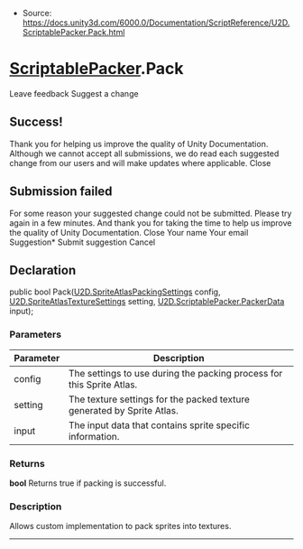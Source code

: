 * Source: https://docs.unity3d.com/6000.0/Documentation/ScriptReference/U2D.ScriptablePacker.Pack.html

#  [ScriptablePacker](https://docs.unity3d.com/6000.0/Documentation/ScriptReference/U2D.ScriptablePacker.html).Pack
Leave feedback
Suggest a change
## Success!
Thank you for helping us improve the quality of Unity Documentation. Although we cannot accept all submissions, we do read each suggested change from our users and will make updates where applicable.
Close
## Submission failed
For some reason your suggested change could not be submitted. Please <a>try again</a> in a few minutes. And thank you for taking the time to help us improve the quality of Unity Documentation.
Close
Your name Your email Suggestion* Submit suggestion
Cancel
## Declaration
public bool Pack([U2D.SpriteAtlasPackingSettings](https://docs.unity3d.com/6000.0/Documentation/ScriptReference/U2D.SpriteAtlasPackingSettings.html) config, [U2D.SpriteAtlasTextureSettings](https://docs.unity3d.com/6000.0/Documentation/ScriptReference/U2D.SpriteAtlasTextureSettings.html) setting, [U2D.ScriptablePacker.PackerData](https://docs.unity3d.com/6000.0/Documentation/ScriptReference/U2D.ScriptablePacker.PackerData.html) input); 
### Parameters
Parameter | Description  
---|---  
config | The settings to use during the packing process for this Sprite Atlas.  
setting | The texture settings for the packed texture generated by Sprite Atlas.  
input | The input data that contains sprite specific information.  
### Returns
**bool** Returns true if packing is successful. 
### Description
Allows custom implementation to pack sprites into textures.
* * *
